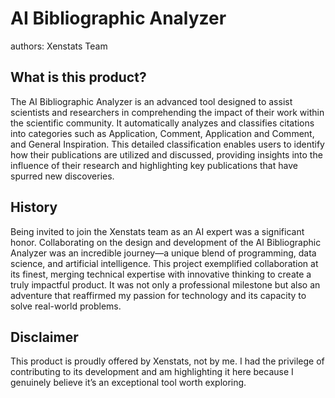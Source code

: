 # AI Bibliographic Analyzer
authors: Xenstats Team

## What is this product?
The AI Bibliographic Analyzer is an advanced tool designed to assist scientists and researchers in comprehending the impact of their work within the scientific community. It automatically analyzes and classifies citations into categories such as Application, Comment, Application and Comment, and General Inspiration. This detailed classification enables users to identify how their publications are utilized and discussed, providing insights into the influence of their research and highlighting key publications that have spurred new discoveries.

## History
Being invited to join the Xenstats team as an AI expert was a significant honor. Collaborating on the design and development of the AI Bibliographic Analyzer was an incredible journey—a unique blend of programming, data science, and artificial intelligence. This project exemplified collaboration at its finest, merging technical expertise with innovative thinking to create a truly impactful product. It was not only a professional milestone but also an adventure that reaffirmed my passion for technology and its capacity to solve real-world problems.

## Disclaimer
This product is proudly offered by Xenstats, not by me. I had the privilege of contributing to its development and am highlighting it here because I genuinely believe it’s an exceptional tool worth exploring.
